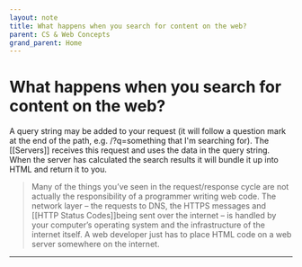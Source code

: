 ```yaml
---
layout: note
title: What happens when you search for content on the web?
parent: CS & Web Concepts
grand_parent: Home
---
```


# What happens when you search for content on the web?

A query string may be added to your request (it will follow a question mark at the end of the path, e.g. /?q=something that I'm searching for). The [[Servers]] receives this request and uses the data in the query string. When the server has calculated the search results it will bundle it up into HTML and return it to you.

> Many of the things you’ve seen in the request/response cycle are not actually the responsibility of a programmer writing web code. The network layer – the requests to DNS, the HTTPS messages and [[HTTP Status Codes]]being sent over the internet – is handled by your computer’s operating system and the infrastructure of the internet itself. A web developer just has to place HTML code on a web server somewhere on the internet.

---
